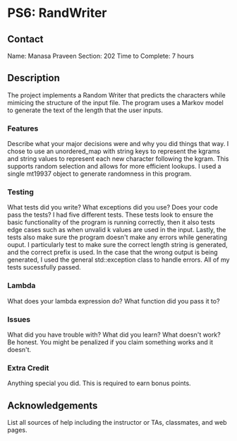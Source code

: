 # PS6: RandWriter

## Contact
Name: Manasa Praveen
Section: 202
Time to Complete: 7 hours


## Description
The project implements a Random Writer that predicts the characters while mimicing the structure of the input file. The program uses a Markov model to generate the text of the length that the user inputs.

### Features
Describe what your major decisions were and why you did things that way.
I chose to use an unordered_map with string keys to represent the kgrams and string values to represent each new character following the kgram. This supports random selection and allows for more efficient lookups. I used a single mt19937 object to generate randomness in this program.

### Testing
What tests did you write?  What exceptions did you use?  Does your code pass the tests?
I had five different tests. These tests look to ensure the basic functionality of the program is running correctly, then it also tests edge cases such as when unvalid k values are used in the input. Lastly, the tests also make sure the program doesn't make any errors while generating ouput. I particularly test to make sure the correct length string is generated, and the correct prefix is used. 
In the case that the wrong output is being generated, I used the general std::exception class to handle errors. All of my tests sucessfully passed.

### Lambda
What does your lambda expression do?  What function did you pass it to?

### Issues
What did you have trouble with?  What did you learn?  What doesn't work?  Be honest.  You might be penalized if you claim something works and it doesn't.

### Extra Credit
Anything special you did.  This is required to earn bonus points.

## Acknowledgements
List all sources of help including the instructor or TAs, classmates, and web pages.
